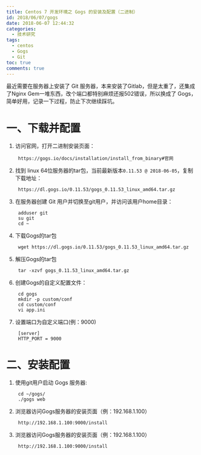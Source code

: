 ```yaml
---
title: Centos 7 开发环境之 Gogs 的安装及配置（二进制）
id: 2018/06/07/gogs
date: 2018-06-07 12:44:32
categories:
  - 技术研究
tags:
  - centos
  - Gogs
  - Git
toc: true
comments: true
---
```


最近需要在服务器上安装了 Git 服务器，本来安装了Gitlab，但是太重了，还集成了Nginx Gem一堆东西，改个端口都特别麻烦还报502错误，所以换成了 Gogs，简单好用，记录一下过程，防止下次继续踩坑。
<!-- more -->
一、下载并配置
===============

1. 访问官网，打开二进制安装页面：
    
        https://gogs.io/docs/installation/install_from_binary#官网
        

2. 找到 linux 64位服务器的tar包，当前最新版本`0.11.53 @ 2018-06-05`，复制下载地址：
    
        https://dl.gogs.io/0.11.53/gogs_0.11.53_linux_amd64.tar.gz

3. 在服务器创建 Git 用户并切换至git用户，并访问该用户home目录：
    
        adduser git
        su git
        cd ~

4. 下载Gogs的tar包

        wget https://dl.gogs.io/0.11.53/gogs_0.11.53_linux_amd64.tar.gz

5. 解压Gogs的tar包

        tar -xzvf gogs_0.11.53_linux_amd64.tar.gz

6. 创建Gogs的自定义配置文件：

        cd gogs
        mkdir -p custom/conf
        cd custom/conf
        vi app.ini

7. 设置端口为自定义端口(例：9000)

        [server]
        HTTP_PORT = 9000

二、安装配置
==========

1. 使用git用户启动 Gogs 服务器:
    
        cd ~/gogs/
        ./gogs web

2. 浏览器访问Gogs服务器的安装页面（例：192.168.1.100）
    
        http://192.168.1.100:9000/install

3. 浏览器访问Gogs服务器的安装页面（例：192.168.1.100）
    
        http://192.168.1.100:9000/install
